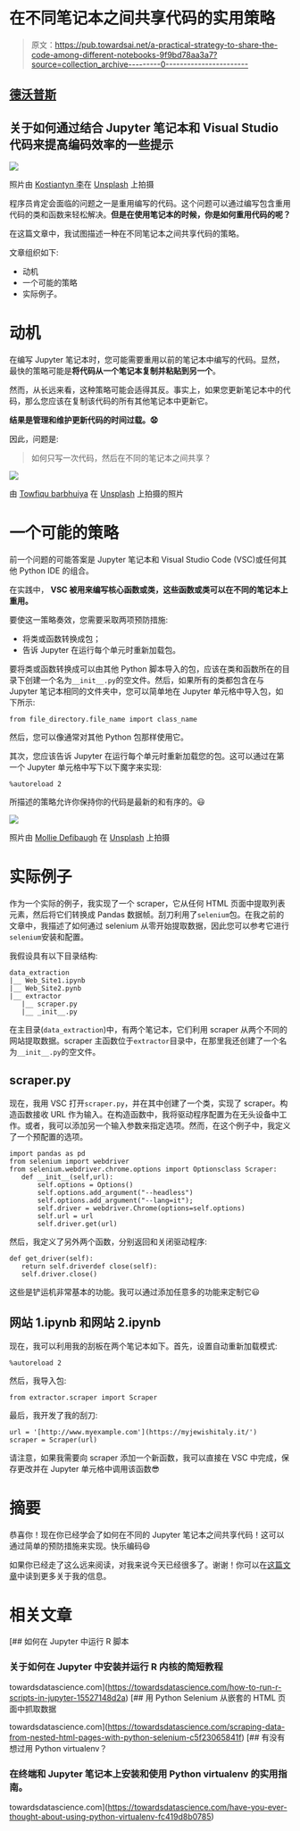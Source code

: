 # 在不同笔记本之间共享代码的实用策略

> 原文：<https://pub.towardsai.net/a-practical-strategy-to-share-the-code-among-different-notebooks-9f9bd78aa3a7?source=collection_archive---------0----------------------->

## [德沃普斯](https://towardsai.net/p/category/devops)

## 关于如何通过结合 Jupyter 笔记本和 Visual Studio 代码来提高编码效率的一些提示

![](img/240db50fa59bc3a1544c6b520ed5658e.png)

照片由 [Kostiantyn 李](https://unsplash.com/@leekos?utm_source=medium&utm_medium=referral)在 [Unsplash](https://unsplash.com?utm_source=medium&utm_medium=referral) 上拍摄

程序员肯定会面临的问题之一是重用编写的代码。这个问题可以通过编写包含重用代码的类和函数来轻松解决。**但是在使用笔记本的时候，你是如何重用代码的呢？**

在这篇文章中，我试图描述一种在不同笔记本之间共享代码的策略。

文章组织如下:

*   动机
*   一个可能的策略
*   实际例子。

# 动机

在编写 Jupyter 笔记本时，您可能需要重用以前的笔记本中编写的代码。显然，最快的策略可能是**将代码从一个笔记本复制并粘贴到另一个**。

然而，从长远来看，这种策略可能会适得其反。事实上，如果您更新笔记本中的代码，那么您应该在复制该代码的所有其他笔记本中更新它。

**结果是管理和维护更新代码的时间过载。😧**

因此，问题是:

> 如何只写一次代码，然后在不同的笔记本之间共享？

![](img/8fd4078daa363e37c3d1613d563ebcfd.png)

由 [Towfiqu barbhuiya](https://unsplash.com/@towfiqu999999?utm_source=medium&utm_medium=referral) 在 [Unsplash](https://unsplash.com?utm_source=medium&utm_medium=referral) 上拍摄的照片

# 一个可能的策略

前一个问题的可能答案是 Jupyter 笔记本和 Visual Studio Code (VSC)或任何其他 Python IDE 的组合。

在实践中， **VSC 被用来编写核心函数或类，这些函数或类可以在不同的笔记本上重用。**

要使这一策略奏效，您需要采取两项预防措施:

*   将类或函数转换成包；
*   告诉 Jupyter 在运行每个单元时重新加载包。

要将类或函数转换成可以由其他 Python 脚本导入的包，应该在类和函数所在的目录下创建一个名为`__init__.py`的空文件。然后，如果所有的类都包含在与 Jupyter 笔记本相同的文件夹中，您可以简单地在 Jupyter 单元格中导入包，如下所示:

```
from file_directory.file_name import class_name
```

然后，您可以像通常对其他 Python 包那样使用它。

其次，您应该告诉 Jupyter 在运行每个单元时重新加载您的包。这可以通过在第一个 Jupyter 单元格中写下以下魔字来实现:

```
%autoreload 2
```

所描述的策略允许你保持你的代码是最新的和有序的。😃

![](img/c932aed1e59b1022991508f156b4f7c0.png)

照片由 [Mollie Defibaugh](https://unsplash.com/@molliedefibaugh?utm_source=medium&utm_medium=referral) 在 [Unsplash](https://unsplash.com?utm_source=medium&utm_medium=referral) 上拍摄

# 实际例子

作为一个实际的例子，我实现了一个 scraper，它从任何 HTML 页面中提取列表元素，然后将它们转换成 Pandas 数据帧。刮刀利用了`selenium`包。在我之前的文章中，我描述了如何通过 selenium 从零开始提取数据，因此您可以参考它进行`selenium`安装和配置。

我假设具有以下目录结构:

```
data_extraction
|__ Web_Site1.ipynb
|__ Web_Site2.pynb
|__ extractor
   |__ scraper.py
   |__ _init__.py
```

在主目录(`data_extraction`)中，有两个笔记本，它们利用 scraper 从两个不同的网站提取数据。scraper 主函数位于`extractor`目录中，在那里我还创建了一个名为`__init__.py`的空文件。

## scraper.py

现在，我用 VSC 打开`scraper.py`，并在其中创建了一个类，实现了 scraper。构造函数接收 URL 作为输入。在构造函数中，我将驱动程序配置为在无头设备中工作。或者，我可以添加另一个输入参数来指定选项。然而，在这个例子中，我定义了一个预配置的选项。

```
import pandas as pd
from selenium import webdriver
from selenium.webdriver.chrome.options import Optionsclass Scraper:
   def __init__(self,url):
       self.options = Options()
       self.options.add_argument("--headless")
       self.options.add_argument("--lang=it");
       self.driver = webdriver.Chrome(options=self.options)
       self.url = url
       self.driver.get(url)
```

然后，我定义了另外两个函数，分别返回和关闭驱动程序:

```
def get_driver(self):
   return self.driverdef close(self):
   self.driver.close()
```

这些是铲运机非常基本的功能。我可以通过添加任意多的功能来定制它😃

## 网站 1.ipynb 和网站 2.ipynb

现在，我可以利用我的刮板在两个笔记本如下。首先，设置自动重新加载模式:

```
%autoreload 2
```

然后，我导入包:

```
from extractor.scraper import Scraper
```

最后，我开发了我的刮刀:

```
url = '[http://www.myexample.com'](https://myjewishitaly.it/')
scraper = Scraper(url)
```

请注意，如果我需要向 scraper 添加一个新函数，我可以直接在 VSC 中完成，保存更改并在 Jupyter 单元格中调用该函数😎

# 摘要

恭喜你！现在你已经学会了如何在不同的 Jupyter 笔记本之间共享代码！这可以通过简单的预防措施来实现。快乐编码😄

如果你已经走了这么远来阅读，对我来说今天已经很多了。谢谢！你可以在[这篇文章](https://alod83.medium.com/which-topics-would-you-like-to-read-c68314dc6813)中读到更多关于我的信息。

# 相关文章

[](https://towardsdatascience.com/how-to-run-r-scripts-in-jupyter-15527148d2a) [## 如何在 Jupyter 中运行 R 脚本

### 关于如何在 Jupyter 中安装并运行 R 内核的简短教程

towardsdatascience.com](https://towardsdatascience.com/how-to-run-r-scripts-in-jupyter-15527148d2a) [](https://towardsdatascience.com/scraping-data-from-nested-html-pages-with-python-selenium-c5f23065841f) [## 用 Python Selenium 从嵌套的 HTML 页面中抓取数据

towardsdatascience.com](https://towardsdatascience.com/scraping-data-from-nested-html-pages-with-python-selenium-c5f23065841f) [](https://towardsdatascience.com/have-you-ever-thought-about-using-python-virtualenv-fc419d8b0785) [## 有没有想过用 Python virtualenv？

### 在终端和 Jupyter 笔记本上安装和使用 Python virtualenv 的实用指南。

towardsdatascience.com](https://towardsdatascience.com/have-you-ever-thought-about-using-python-virtualenv-fc419d8b0785)